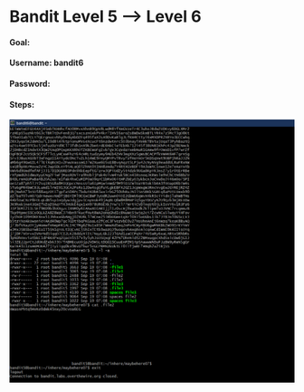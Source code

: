 # Bandit Level 5 --> Level 6
#### Goal: 
#### Username: bandit6
#### Password: 
#### Steps: 

![Bandit Level-6](Bandit-Level-6.png)
